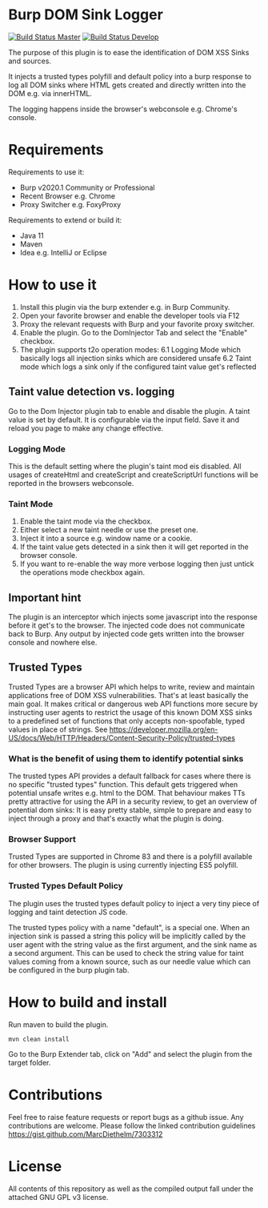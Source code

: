 # Burp DOM Sink Logger
[![Build Status Master](https://travis-ci.org/thomashartm/burp-domsink-logger.svg?branch=master)](https://github.com/thomashartm/burp-domsink-logger/tree/master)
[![Build Status Develop](https://travis-ci.org/thomashartm/burp-domsink-logger.svg?branch=develop)](https://github.com/thomashartm/burp-domsink-logger/tree/develop)

The purpose of this plugin is to ease the identification of DOM XSS Sinks and sources.

It injects a trusted types polyfill and default policy into a burp response to 
log all DOM sinks where HTML gets created and directly written into the DOM 
e.g. via innerHTML.

The logging happens inside the browser's webconsole e.g. Chrome's console.

# Requirements
Requirements to use it:

- Burp v2020.1 Community or Professional
- Recent Browser e.g. Chrome
- Proxy Switcher e.g. FoxyProxy

Requirements to extend or build it:
- Java 11
- Maven
- Idea e.g. IntelliJ or Eclipse

# How to use it
1. Install this plugin via the burp extender e.g. in Burp Community.
2. Open your favorite browser and enable the developer tools via F12
3. Proxy the relevant requests with Burp and your favorite proxy switcher.
4. Enable the plugin. Go to the DomInjector Tab and select the "Enable" checkbox.
6. The plugin supports t2o operation modes:
6.1 Logging Mode which basically logs all injection sinks which are considered unsafe
6.2 Taint mode which logs a sink only if the configured taint value get's reflected

## Taint value detection vs. logging
Go to the Dom Injector plugin tab to enable and disable the plugin. 
A taint value is set by default.
It is configurable via the input field. 
Save it and reload you page to make any change effective.

### Logging Mode
This is the default setting where the plugin's taint mod eis disabled. 
All usages of createHtml and createScript and createScriptUrl functions will be reported in the browsers webconsole.

### Taint Mode
1. Enable the taint mode via the checkbox.
2. Either select a new taint needle or use the preset one. 
3. Inject it into a source e.g. window name or a cookie.
4. If the taint value gets detected in a sink then it will get reported in the browser console.
6. If you want to re-enable the way more verbose logging then just untick the operations mode checkbox again.
  
## Important hint
The plugin is an interceptor which injects some javascript into the response before it get's to the browser.
The injected code does not communicate back to Burp.
Any output by injected code gets written into the browser console and nowhere else.

## Trusted Types 
Trusted Types are a browser API which helps to write, review and maintain applications free of DOM XSS vulnerabilities. 
That's at least basically the main goal.
It makes critical or dangerous web API functions more secure by instructing user agents to restrict the 
usage of this known DOM XSS sinks to a predefined set of functions that only accepts non-spoofable, typed values in place of strings. 
See https://developer.mozilla.org/en-US/docs/Web/HTTP/Headers/Content-Security-Policy/trusted-types

### What is the benefit of using them to identify potential sinks 
The trusted types API provides a default fallback for cases where there is no specific "trusted types" function. 
This default gets triggered when potential unsafe writes e.g. html to the DOM.
That behaviour makes TTs pretty attractive for using the API in a security review, to get an overview of potential dom sinks:
It is easy pretty stable, simple to prepare and easy to inject through a proxy and that's exactly what the plugin is doing. 

### Browser Support
Trusted Types are supported in Chrome 83 and there is a polyfill available for other browsers.
The plugin is using currently injecting ES5 polyfill.

### Trusted Types Default Policy
The plugin uses the trusted types default policy to inject a very tiny piece of logging and taint detection JS code.

The trusted types policy with a name "default", is a special one. 
When an injection sink is passed a string this policy will be implicitly called by the user agent with the string value as the first argument, and the sink name as a second argument.
This can be used to check the string value for taint values coming from a known source, such as our needle value which can be configured in the burp plugin tab.




# How to build and install

Run maven  to build the plugin.  
    
    mvn clean install 
    
Go to the Burp Extender tab, 
click on "Add" and select the plugin from the target folder.

# Contributions
Feel free to raise feature requests or report bugs as a github issue.
Any contributions are welcome.
Please follow the linked contribution guidelines
https://gist.github.com/MarcDiethelm/7303312

# License
All contents of this repository as well as the 
compiled output fall under the attached GNU GPL v3 license.
